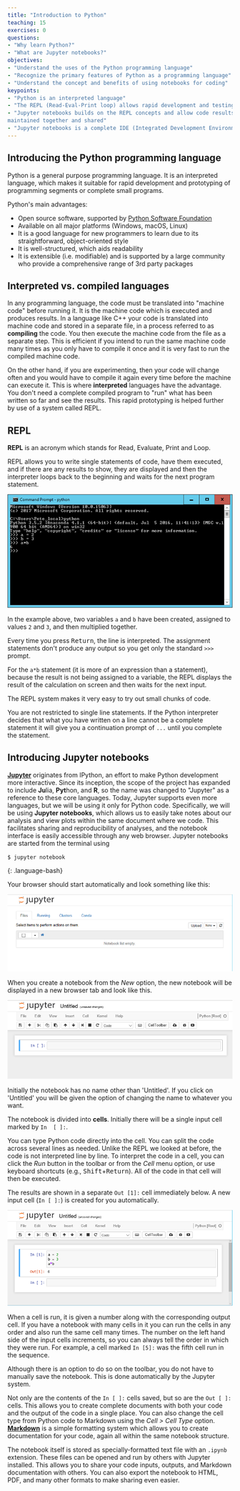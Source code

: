 ```yaml
---
title: "Introduction to Python"
teaching: 15
exercises: 0
questions:
- "Why learn Python?"
- "What are Jupyter notebooks?"
objectives:
- "Understand the uses of the Python programming language"
- "Recognize the primary features of Python as a programming language"
- "Understand the concept and benefits of using notebooks for coding"
keypoints:
- "Python is an interpreted language"
- "The REPL (Read-Eval-Print loop) allows rapid development and testing of code segments"
- "Jupyter notebooks builds on the REPL concepts and allow code results and documentation to be 
maintained together and shared"
- "Jupyter notebooks is a complete IDE (Integrated Development Environment) "
---
```


## Introducing the Python programming language

Python is a general purpose programming language. It is an interpreted language,
which makes it suitable for rapid development and prototyping of programming segments or complete 
small programs.

Python's main advantages:

* Open source software, supported by [Python Software
  Foundation](https://www.python.org/psf/)
* Available on all major platforms (Windows, macOS, Linux)
* It is a good language for new programmers to learn due to its straightforward,
  object-oriented style
* It is well-structured, which aids readability
* It is extensible (i.e. modifiable) and is supported by a large community who
  provide a comprehensive range of 3rd party packages

## Interpreted vs. compiled languages

In any programming language, the code must be translated into "machine code"
before running it. It is the machine code which is executed and produces
results. In a language like C++ your code is translated into machine code and
stored in a separate file, in a process referred to as **compiling** the code.
You then execute the machine code from the file as a separate step. This is
efficient if you intend to run the same machine code many times as you only have
to compile it once and it is very fast to run the compiled machine code.

On the other hand, if you are experimenting, then your
code will change often and you would have to compile it again every time before
the machine can execute it. This is where **interpreted** languages have the
advantage. You don't need a complete compiled program to "run" what has been
written so far and see the results. This rapid prototyping is helped further by
use of a system called REPL.

## REPL

**REPL** is an acronym which stands for Read, Evaluate, Print and Loop.

REPL allows you to write single statements of code, have them executed, and if
there are any results to show, they are displayed and then the interpreter loops
back to the beginning and waits for the next program statement.

![Python_Repl](../fig/Python_repl_3.png)

In the example above, two variables `a` and `b` have been created, assigned to values
`2` and `3`, and then multiplied together.  

Every time you press <kbd>Return</kbd>, the line is interpreted. The assignment statements don't produce any 
output so you get only the standard `>>>` prompt.

For the `a*b` statement (it is more of an expression than a statement), because
the result is not being assigned to a variable, the REPL displays the result of
the calculation on screen and then waits for the next input.

The REPL system makes it very easy to try out small chunks of code.

You are not restricted to single line statements. If the Python interpreter
decides that what you have written on a line cannot be a complete statement it
will give you a continuation prompt of `...` until you complete the statement.

## Introducing Jupyter notebooks

[**Jupyter**](http://jupyter.org/) originates from IPython, an effort to make Python
development more interactive. Since its inception, the scope of the project
has expanded to include **Ju**lia, **Pyt**hon, and **R**, so the name was changed to "Jupyter"
as a reference to these core languages. Today, Jupyter supports even more
languages, but we will be using it only for Python code. Specifically, we will
be using **Jupyter notebooks**, which allows us to easily take notes about
our analysis and view plots within the same document where we code. This
facilitates sharing and reproducibility of analyses, and the notebook interface
is easily accessible through any web browser. Jupyter notebooks are started
from the terminal using

~~~
$ jupyter notebook
~~~
{: .language-bash}

Your browser should start automatically and look
something like this:

![Jupyter_notebook_list](../fig/Python_jupyter_6.png)

When you create a notebook from the *New* option, the new notebook will be displayed in a new 
browser tab and look like this.

![Jupyter_notebook](../fig/Python_jupyter_7.png)

Initially the notebook has no name other than 'Untitled'. If you click on 'Untitled' you will be 
given the option of changing the name to whatever you want.

The notebook is divided into **cells**. Initially there will be a single input cell marked by `In 
[ ]:`.

You can type Python code directly into the cell. You can split the code across
several lines as needed. Unlike the REPL we looked at before, the code is not
interpreted line by line. To interpret the code in a cell, you can click the
*Run* button in the toolbar or from the *Cell* menu option, or use keyboard
shortcuts (e.g., <kbd>Shift</kbd>+<kbd>Return</kbd>). All of the code in that cell will then be
executed.

The results are shown in a separate `Out [1]:` cell immediately below. A new input
cell (`In [ ]:`) is created for you automatically.

![Jupyter_notebook_cell](../fig/Python_jupyter_8.png)

When a cell is run, it is given a number along with the corresponding output
cell. If you have a notebook with many cells in it you can run the cells in any
order and also run the same cell many times. The number on the left hand side of
the input cells increments, so you can always tell the order in which they were
run. For example, a cell marked `In [5]:` was the fifth cell run in the sequence.

Although there is an option to do so on the toolbar, you do not have to manually
save the notebook. This is done automatically by the Jupyter system.

Not only are the contents of the `In [ ]:` cells saved, but so are the `Out [ ]:` cells.
This allows you to create complete documents with both your code and the output
of the code in a single place.  You can also change the cell type from
Python code to Markdown using the *Cell > Cell Type* option. [**Markdown**](https://en.wikipedia.org/wiki/Markdown) is
a simple formatting system which allows you to create documentation for your
code, again all within the same notebook structure.

The notebook itself is stored as specially-formatted text file with an `.ipynb` 
extension. These files can be opened and run by others with Jupyter installed. This allows you to 
share your code inputs, outputs, and
Markdown documentation with others. You can also export the notebook to HTML, PDF, and
many other formats to make sharing even easier.
